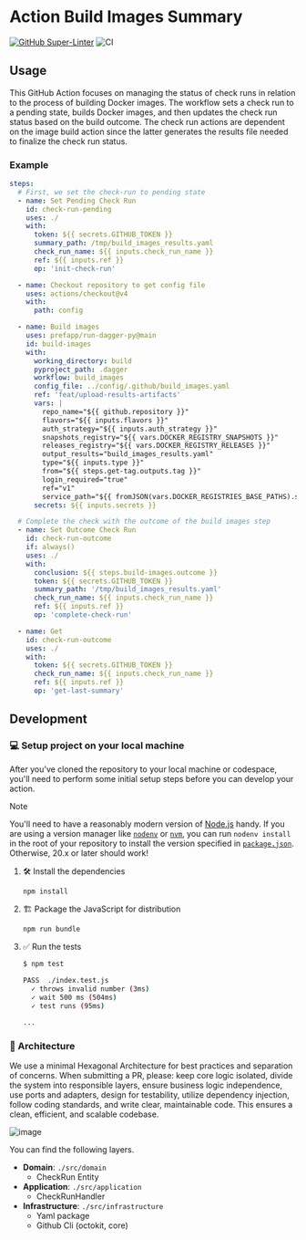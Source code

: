 # Action Build Images Summary

[![GitHub Super-Linter](https://github.com/prefapp/action-build-images-summary-update/actions/workflows/linter.yml/badge.svg)](https://github.com/super-linter/super-linter)
![CI](https://github.com/prefapp/action-build-images-summary-update/actions/workflows/ci.yml/badge.svg)

## Usage

This GitHub Action focuses on managing the status of check runs in relation to
the process of building Docker images. The workflow sets a check run to a
pending state, builds Docker images, and then updates the check run status based
on the build outcome. The check run actions are dependent on the image build
action since the latter generates the results file needed to finalize the check
run status.

### Example

```yaml
steps:
  # First, we set the check-run to pending state
  - name: Set Pending Check Run
    id: check-run-pending
    uses: ./
    with:
      token: ${{ secrets.GITHUB_TOKEN }}
      summary_path: /tmp/build_images_results.yaml
      check_run_name: ${{ inputs.check_run_name }}
      ref: ${{ inputs.ref }}
      op: 'init-check-run'

  - name: Checkout repository to get config file
    uses: actions/checkout@v4
    with:
      path: config

  - name: Build images
    uses: prefapp/run-dagger-py@main
    id: build-images
    with:
      working_directory: build
      pyproject_path: .dagger
      workflow: build_images
      config_file: ../config/.github/build_images.yaml
      ref: 'feat/upload-results-artifacts'
      vars: |
        repo_name="${{ github.repository }}"
        flavors="${{ inputs.flavors }}"
        auth_strategy="${{ inputs.auth_strategy }}"
        snapshots_registry="${{ vars.DOCKER_REGISTRY_SNAPSHOTS }}"
        releases_registry="${{ vars.DOCKER_REGISTRY_RELEASES }}"
        output_results="build_images_results.yaml"
        type="${{ inputs.type }}"
        from="${{ steps.get-tag.outputs.tag }}"
        login_required="true"
        ref="v1"
        service_path="${{ fromJSON(vars.DOCKER_REGISTRIES_BASE_PATHS).services[inputs.type] }}"
      secrets: ${{ inputs.secrets }}

  # Complete the check with the outcome of the build images step
  - name: Set Outcome Check Run
    id: check-run-outcome
    if: always()
    uses: ./
    with:
      conclusion: ${{ steps.build-images.outcome }}
      token: ${{ secrets.GITHUB_TOKEN }}
      summary_path: '/tmp/build_images_results.yaml'
      check_run_name: ${{ inputs.check_run_name }}
      ref: ${{ inputs.ref }}
      op: 'complete-check-run'

  - name: Get
    id: check-run-outcome
    uses: ./
    with:
      token: ${{ secrets.GITHUB_TOKEN }}
      check_run_name: ${{ inputs.check_run_name }}
      ref: ${{ inputs.ref }}
      op: 'get-last-summary'
```

## Development

### 💻 Setup project on your local machine

After you've cloned the repository to your local machine or codespace, you'll
need to perform some initial setup steps before you can develop your action.

> [!NOTE]
>
> You'll need to have a reasonably modern version of
> [Node.js](https://nodejs.org) handy. If you are using a version manager like
> [`nodenv`](https://github.com/nodenv/nodenv) or
> [`nvm`](https://github.com/nvm-sh/nvm), you can run `nodenv install` in the
> root of your repository to install the version specified in
> [`package.json`](./package.json). Otherwise, 20.x or later should work!

1. :hammer_and_wrench: Install the dependencies

   ```bash
   npm install
   ```

1. :building_construction: Package the JavaScript for distribution

   ```bash
   npm run bundle
   ```

1. :white_check_mark: Run the tests

   ```bash
   $ npm test

   PASS  ./index.test.js
     ✓ throws invalid number (3ms)
     ✓ wait 500 ms (504ms)
     ✓ test runs (95ms)

   ...
   ```

### 📐 Architecture

We use a minimal Hexagonal Architecture for best practices and separation of
concerns. When submitting a PR, please: keep core logic isolated, divide the
system into responsible layers, ensure business logic independence, use ports
and adapters, design for testability, utilize dependency injection, follow
coding standards, and write clear, maintainable code. This ensures a clean,
efficient, and scalable codebase.

![image](https://github.com/user-attachments/assets/34bc9fe4-9076-480b-8a31-e98e9df3467e)

You can find the following layers.

- **Domain**: `./src/domain`
  - CheckRun Entity
- **Application**: `./src/application`
  - CheckRunHandler
- **Infrastructure**: `./src/infrastructure`
  - Yaml package
  - Github Cli (octokit, core)
